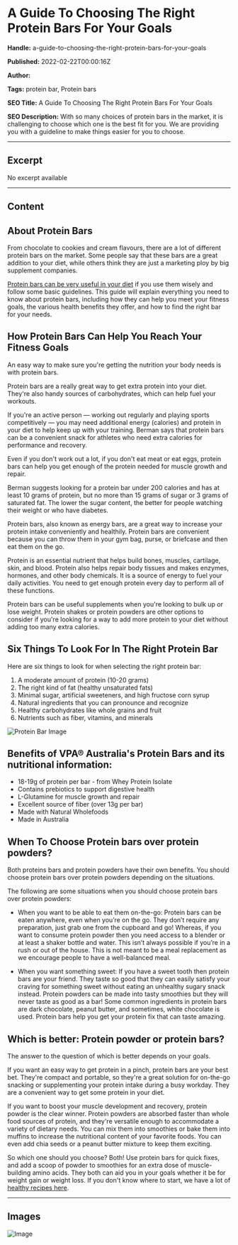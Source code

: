 # A Guide To Choosing The Right Protein Bars For Your Goals

**Handle:** a-guide-to-choosing-the-right-protein-bars-for-your-goals

**Published:** 2022-02-22T00:00:16Z

**Author:**  

**Tags:** protein bar, Protein bars

**SEO Title:** A Guide To Choosing The Right Protein Bars For Your Goals

**SEO Description:** With so many choices of protein bars in the market, it is challenging to choose which one is the best fit for you. We are providing you with a guideline to make things easier for you to choose. 

---

## Excerpt

No excerpt available

---

## Content

## About Protein Bars

From chocolate to cookies and cream flavours, there are a lot of different protein bars on the market. Some people say that these bars are a great addition to your diet, while others think they are just a marketing ploy by big supplement companies.

[Protein bars can be very useful in your diet](https://www.vpa.com.au/blogs/featured-articles/benefits-of-protein-bars) if you use them wisely and follow some basic guidelines. This guide will explain everything you need to know about protein bars, including how they can help you meet your fitness goals, the various health benefits they offer, and how to find the right bar for your needs.

## How Protein Bars Can Help You Reach Your Fitness Goals

An easy way to make sure you're getting the nutrition your body needs is with protein bars.

Protein bars are a really great way to get extra protein into your diet. They're also handy sources of carbohydrates, which can help fuel your workouts.

If you're an active person — working out regularly and playing sports competitively — you may need additional energy (calories) and protein in your diet to help keep up with your training. Berman says that protein bars can be a convenient snack for athletes who need extra calories for performance and recovery.

Even if you don't work out a lot, if you don't eat meat or eat eggs, protein bars can help you get enough of the protein needed for muscle growth and repair.

Berman suggests looking for a protein bar under 200 calories and has at least 10 grams of protein, but no more than 15 grams of sugar or 3 grams of saturated fat. The lower the sugar content, the better for people watching their weight or who have diabetes.

Protein bars, also known as energy bars, are a great way to increase your protein intake conveniently and healthily. Protein bars are convenient because you can throw them in your gym bag, purse, or briefcase and then eat them on the go.

Protein is an essential nutrient that helps build bones, muscles, cartilage, skin, and blood. Protein also helps repair body tissues and makes enzymes, hormones, and other body chemicals. It is a source of energy to fuel your daily activities. You need to get enough protein every day to perform all of these functions.

Protein bars can be useful supplements when you're looking to bulk up or lose weight. Protein shakes or protein powders are other options to consider if you're looking for a way to add more protein to your diet without adding too many extra calories.

## Six Things To Look For In The Right Protein Bar

Here are six things to look for when selecting the right protein bar:

1. A moderate amount of protein (10-20 grams)
2. The right kind of fat (healthy unsaturated fats)
3. Minimal sugar, artificial sweeteners, and high fructose corn syrup
4. Natural ingredients that you can pronounce and recognize
5. Healthy carbohydrates like whole grains and fruit
6. Nutrients such as fiber, vitamins, and minerals

![Protein Bar Image](https://i.shgcdn.com/2717d272-73f3-4d23-8f58-b5c28e4a85e3/-/format/auto/-/preview/3000x3000/-/quality/lighter/)

## Benefits of VPA® Australia's Protein Bars and its nutritional information:

- 18-19g of protein per bar - from Whey Protein Isolate
- Contains prebiotics to support digestive health
- L-Glutamine for muscle growth and repair
- Excellent source of fiber (over 13g per bar)
- Made with Natural Wholefoods
- Made in Australia

## When To Choose Protein bars over protein powders?

Both proteins bars and protein powders have their own benefits. You should choose protein bars over protein powders depending on the situations.

The following are some situations when you should choose protein bars over protein powders:

- When you want to be able to eat them on-the-go:
Protein bars can be eaten anywhere, even when you’re on the go. They don’t require any preparation, just grab one from the cupboard and go! Whereas, if you want to consume protein powder then you need access to a blender or at least a shaker bottle and water. This isn’t always possible if you’re in a rush or out of the house. This is not meant to be a meal replacement as we encourage people to have a well-balanced meal.

- When you want something sweet:
If you have a sweet tooth then protein bars are your friend. They taste so good that they can easily satisfy your craving for something sweet without eating an unhealthy sugary snack instead. Protein powders can be made into tasty smoothies but they will never taste as good as a bar! Some common ingredients in protein bars are dark chocolate, peanut butter, and sometimes, white chocolate is used. Protein bars help you get your protein fix that can taste amazing.

## Which is better: Protein powder or protein bars?

The answer to the question of which is better depends on your goals.

If you want an easy way to get protein in a pinch, protein bars are your best bet. They're compact and portable, so they're a great solution for on-the-go snacking or supplementing your protein intake during a busy workday. They are a convenient way to get some protein in your diet.

If you want to boost your muscle development and recovery, protein powder is the clear winner. Protein powders are absorbed faster than whole food sources of protein, and they're versatile enough to accommodate a variety of dietary needs. You can mix them into smoothies or bake them into muffins to increase the nutritional content of your favorite foods. You can even add chia seeds or a peanut butter mixture to keep them exciting.

So which one should you choose? Both! Use protein bars for quick fixes, and add a scoop of powder to smoothies for an extra dose of muscle-building amino acids. They both can aid you in your goals whether it be for weight gain or weight loss. If you don't know where to start, we have a lot of [healthy recipes here](https://www.vpa.com.au/blogs/recipes).

---

## Images

![Image](undefined)

